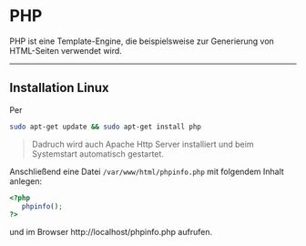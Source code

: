# PHP

PHP ist eine Template-Engine, die beispielsweise zur Generierung von HTML-Seiten verwendet wird.

---

## Installation Linux

Per

```bash
sudo apt-get update && sudo apt-get install php
```

> Dadruch wird auch Apache Http Server installiert und beim Systemstart automatisch gestartet.

Anschließend eine Datei `/var/www/html/phpinfo.php` mit folgendem Inhalt anlegen:

```php
<?php
   phpinfo();
?>
```

und im Browser http://localhost/phpinfo.php aufrufen.